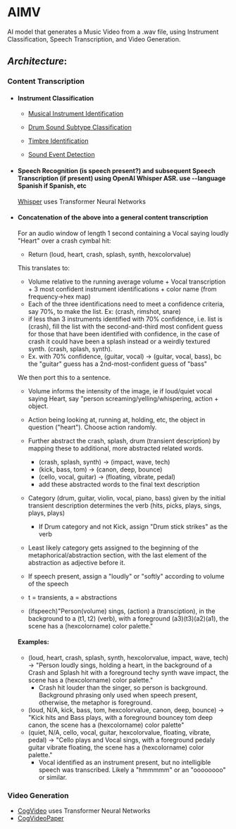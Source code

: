 # AIMV
AI model that generates a Music Video from a .wav file, using Instrument Classification, Speech Transcription, and Video Generation. 
## *Architecture*:
### Content Transcription
  - #### **Instrument Classification**
    - [Musical Instrument Identification](https://www.mdpi.com/1424-8220/22/8/3033/pdf?version=1650009477)
    
    - [Drum Sound Subtype Classification](https://www.researchgate.net/publication/41538774_Classification_of_snare_drum_sounds_using_neural_networks)
    
    - [Timbre Identification](https://iopscience.iop.org/article/10.1088/1742-6596/1856/1/012006/pdf)
    
    - [Sound Event Detection](https://arxiv.org/pdf/2107.05463)
    
  - #### Speech Recognition (is speech present?) and subsequent Speech Transcription (if present) using OpenAI Whisper ASR. use --language Spanish if Spanish, etc
    [Whisper](https://github.com/openai/whisper) uses Transformer Neural Networks
    
  - #### Concatenation of the above into a general content transcription
    For an audio window of length 1 second containing a Vocal saying loudly "Heart" over a crash cymbal hit:
      - Return (loud, heart, crash, splash, synth, hexcolorvalue)
 
    This translates to:
      -   Volume relative to the running average volume + Vocal transcription + 3 most confident instrument identifications + color name (from frequency->hex map)
      -   Each of the three identifications need to meet a confidence criteria, say 70%, to make the list. Ex: (crash, rimshot, snare) 
      - if less than 3 instruments identified with 70% confidence, i.e. list is (crash), fill the list with the second-and-third most confident guess for those that have been identified with confidence, in the case of crash it could have been a splash instead or a weirdly textured synth. (crash, splash, synth).    
      - Ex. with 70% confidence, (guitar, vocal) -> (guitar, vocal, bass), bc the "guitar" guess has a 2nd-most-confident guess of "bass"
  
    We then port this to a sentence. 
    
      - Volume informs the intensity of the image, ie if loud/quiet vocal saying Heart, say "person screaming/yelling/whispering, action + object.
     
      - Action being looking at, running at, holding, etc, the object in question ("heart"). Choose action randomly. 
    
      - Further abstract the crash, splash, drum (transient description) by mapping these to additional, more abstracted related words. 
 
        - (crash, splash, synth) -> (impact, wave, tech)
        - (kick, bass, tom) -> (canon, deep, bounce)
        - (cello, vocal, guitar) -> (floating, vibrate, pedal)
        - add these abstracted words to the final text description

      - Category (drum, guitar, violin, vocal, piano, bass) given by the initial transient description determines the verb (hits, picks, plays, sings, plays, plays)
        - If Drum category and not Kick, assign "Drum stick strikes" as the verb
      - Least likely category gets assigned to the beginning of the metaphorical/abstraction section, with the last element of the abstraction as adjective before it.
      - If speech present, assign a "loudly" or "softly" according to volume of the speech
      - t = transients, a = abstractions
      - (ifspeech)"Person(volume) sings, (action) a (transciption), in the background to a (t1, t2) (verb), with a foreground (a3)(t3)(a2)(a1), the scene has a (hexcolorname) color palette."

    #### Examples:
      - (loud, heart, crash, splash, synth, hexcolorvalue, impact, wave, tech) -> "Person loudly sings, holding a heart, in the background of a Crash and Splash hit with a foreground techy synth wave impact, the scene has a (hexcolorname) color palette."
        - Crash hit louder than the singer, so person is background. Background phrasing only used when speech present, otherwise, the metaphor is foreground. 
      - (loud, N/A, kick, bass, tom, hexcolorvalue, canon, deep, bounce) -> "Kick hits and Bass plays, with a foreground bouncey tom deep canon, the scene has a (hexcolorname) color palette"
      - (quiet, N/A, cello, vocal, guitar, hexcolorvalue, floating, vibrate, pedal) -> "Cello plays and Vocal sings, with a foreground pedaly guitar vibrate floating, the scene has a (hexcolorname) color palette."  
        - Vocal identified as an instrument present, but no intelligible speech was transcribed. Likely a "hmmmmm" or an "oooooooo" or similar.

### **Video Generation**
  - [CogVideo](https://github.com/THUDM/CogVideo) uses Transformer Neural Networks
  - [CogVideoPaper](https://github.com/THUDM/CogVideo)
